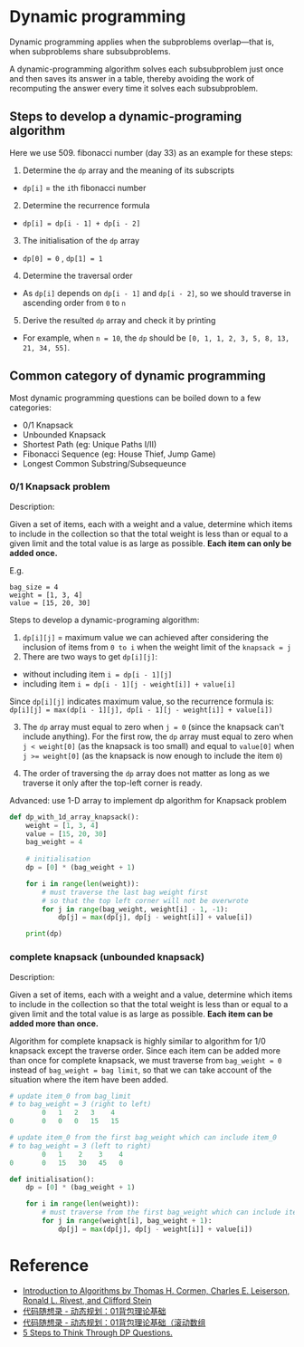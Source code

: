 # Dynamic programming

Dynamic programming applies when the subproblems overlap—that is, when subproblems share subsubproblems. 

A dynamic-programming algorithm solves each subsubproblem just once and then saves its answer in a table, thereby avoiding the work of recomputing the answer every time it solves each subsubproblem.

## Steps to develop a dynamic-programing algorithm

Here we use 509. fibonacci number (day 33) as an example for these steps:

1. Determine the `dp` array and the meaning of its subscripts
- `dp[i]` = the `i`th fibonacci number

2. Determine the recurrence formula
- `dp[i] = dp[i - 1] + dp[i - 2]`

3. The initialisation of the `dp` array
- `dp[0] = 0` , `dp[1] = 1`

4. Determine the traversal order
- As `dp[i]` depends on `dp[i - 1]` and `dp[i - 2]`, so we should traverse in ascending order from `0` to `n`

5. Derive the resulted `dp` array and check it by printing
- For example, when `n = 10`, the `dp` should be `[0, 1, 1, 2, 3, 5, 8, 13, 21, 34, 55]`.

## Common category of dynamic programming
Most dynamic programming questions can be boiled down to a few categories:
- 0/1 Knapsack
- Unbounded Knapsack
- Shortest Path (eg: Unique Paths I/II)
- Fibonacci Sequence (eg: House Thief, Jump Game)
- Longest Common Substring/Subsequeunce

### 0/1 Knapsack problem
Description: 

Given a set of items, each with a weight and a value, determine which items to include in the collection so that the total weight is less than or equal to a given limit and the total value is as large as possible. **Each item can only be added once.**

E.g. 
``` 
bag_size = 4
weight = [1, 3, 4]
value = [15, 20, 30]
```

Steps to develop a dynamic-programing algorithm: 

1. `dp[i][j]` = maximum value we can achieved after considering the inclusion of items from `0 to i` when the weight limit of the `knapsack = j`
2. There are two ways to get `dp[i][j]`: 
- without including item `i = dp[i - 1][j]` 
- including item `i = dp[i - 1][j - weight[i]] + value[i]` 

 Since  `dp[i][j]` indicates maximum value, so the recurrence formula is:
`dp[i][j] = max(dp[i - 1][j], dp[i - 1][j - weight[i]] + value[i])`

3. The `dp` array must equal to zero when `j = 0` (since the knapsack can't include anything). For the first row, the `dp` array must equal to zero when `j < weight[0]` (as the knapsack is too small) and equal to `value[0]` when `j >= weight[0]` (as the knapsack is now enough to include the item `0`)

4. The order of traversing the `dp` array does not matter as long as we traverse it only after the top-left corner is ready.

Advanced: 
use 1-D array to implement dp algorithm for Knapsack problem

```PYTHON
def dp_with_1d_array_knapsack():
    weight = [1, 3, 4]
    value = [15, 20, 30]
    bag_weight = 4
    
    # initialisation
    dp = [0] * (bag_weight + 1)

    for i in range(len(weight)):
        # must traverse the last bag weight first
        # so that the top left corner will not be overwrote
        for j in range(bag_weight, weight[i] - 1, -1):
            dp[j] = max(dp[j], dp[j - weight[i]] + value[i])

    print(dp)
```

### complete knapsack (unbounded knapsack)
Description: 

Given a set of items, each with a weight and a value, determine which items to include in the collection so that the total weight is less than or equal to a given limit and the total value is as large as possible. **Each item can be added more than once.**

Algorithm for complete knapsack is highly similar to algorithm for 1/0 knapsack except the traverse order. Since each item can be added more than once for complete knapsack, we must traverse from `bag_weight = 0` instead of `bag_weight = bag limit`, so that we can take account of the situation where the item have been added.

```PYTHON
# update item_0 from bag_limit 
# to bag_weight = 3 (right to left) 
        0   1   2   3    4   
0       0   0   0   15   15  

# update item_0 from the first bag_weight which can include item_0 
# to bag_weight = 3 (left to right)
        0   1    2    3    4   
0       0   15   30   45   0  
```

```PYTHON
def initialisation():
    dp = [0] * (bag_weight + 1)

    for i in range(len(weight)):
        # must traverse from the first bag_weight which can include item_i
        for j in range(weight[i], bag_weight + 1):
            dp[j] = max(dp[j], dp[j - weight[i]] + value[i])
```

# Reference
- [Introduction to Algorithms by Thomas H. Cormen, Charles E. Leiserson, Ronald L. Rivest, and Clifford Stein](https://en.wikipedia.org/wiki/Introduction_to_Algorithms)
- [代码随想录 - 动态规划：01背包理论基础](https://programmercarl.com/背包理论基础01背包-1.html)
- [代码随想录 - 动态规划：01背包理论基础（滚动数组](https://programmercarl.com/背包理论基础01背包-2.html#一维dp数组-滚动数组)
- [5 Steps to Think Through DP Questions.](https://leetcode.com/problems/target-sum/solutions/455024/dp-is-easy-5-steps-to-think-through-dp-questions/)
